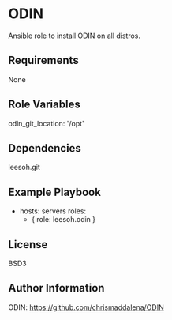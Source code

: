 ODIN
=========

Ansible role to install ODIN on all distros.

Requirements
------------

None

Role Variables
--------------

odin_git_location: '/opt'

Dependencies
------------

leesoh.git

Example Playbook
----------------

- hosts: servers
  roles:
    - { role: leesoh.odin }

License
-------

BSD3

Author Information
------------------

ODIN: https://github.com/chrismaddalena/ODIN
